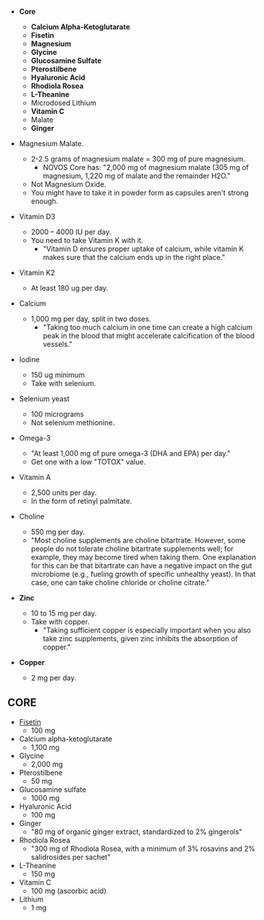 - **Core**
	- **Calcium Alpha-Ketoglutarate**
	- **Fisetin**
	- **Magnesium**
	- **Glycine**
	- **Glucosamine Sulfate**
	- **Pterostilbene**
	- **Hyaluronic Acid**
	- **Rhodiola Rosea**
	- **L-Theanine**
	- Microdosed Lithium
	- **Vitamin C**
	- Malate
	- **Ginger**


- Magnesium Malate.
	- 2-2.5 grams of magnesium malate = 300 mg of pure magnesium.
		- NOVOS Core has: "2,000 mg of magnesium malate (305 mg of magnesium, 1,220 mg of malate and the remainder H2O."
	- Not Magnesium Oxide.
	- You might have to take it in powder form as capsules aren't strong enough.
- Vitamin D3
	- 2000 – 4000 IU per day.
	- You need to take Vitamin K with it.
		- "Vitamin D ensures proper uptake of calcium, while vitamin K makes sure that the calcium ends up in the right place."
- Vitamin K2
	- At least 180 ug per day.
- Calcium
	- 1,000 mg per day, split in two doses.
		- "Taking too much calcium in one time can create a high calcium peak in the blood that might accelerate calcification of the blood vessels."
- Iodine
	- 150 ug minimum
	- Take with selenium.
- Selenium yeast
	- 100 micrograms
	- Not selenium methionine.
- Omega-3
	- "At least 1,000 mg of pure omega-3 (DHA and EPA) per day."
	- Get one with a low "TOTOX" value.
- Vitamin A
	- 2,500 units per day.
	- In the form of retinyl palmitate.
- Choline
	- 550 mg per day.
	- "Most choline supplements are choline bitartrate. However, some people do not tolerate choline bitartrate supplements well; for example, they may become tired when taking them. One explanation for this can be that bitartrate can have a negative impact on the gut microbiome (e.g., fueling growth of specific unhealthy yeast). In that case, one can take choline chloride or choline citrate."
- **Zinc**
	- 10 to 15 mg per day.
	- Take with copper.
		- "Taking sufficient copper is especially important when you also take zinc supplements, given zinc inhibits the absorption of copper."
- **Copper**
	- 2 mg per day.

## CORE

- [Fisetin](https://omnivore.app/clowes/the-anti-aging-and-longevity-benefits-of-fisetin-18d56c18c1a)
	- 100 mg
- Calcium alpha-ketoglutarate
	- 1,100 mg
- Glycine
	- 2,000 mg
- Pterostilbene
	- 50 mg
- Glucosamine sulfate
	- 1000 mg
- Hyaluronic Acid
	- 100 mg
- Ginger
	- "80 mg of organic ginger extract, standardized to 2% gingerols"
- Rhodiola Rosea
	- "300 mg of Rhodiola Rosea, with a minimum of 3% rosavins and 2% salidrosides per sachet"
- L-Theanine
	- 150 mg
- Vitamin C
	- 100 mg (ascorbic acid)
- Lithium
	- 1 mg